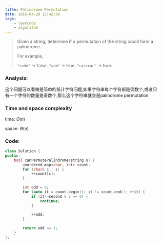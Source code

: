 ```yaml
---
title: Palindrome Permutation
date: 2016-04-29 15:42:38
tags: 
    - leetcode
    - algorithm
---
```

>Given a string, determine if a permutation of the string could form a palindrome.
>
>For example,
>
>`"code"` -> false, `"aab"` -> true, `"carerac"` -> true.

### Analysis:
这个问题可以看做是简单的统计字符问题,如果字符串每个字符都是偶数个,或者只有一个字符的数量是奇数个,那么这个字符串就会是palindrome permutation
### Time and space complexity
time: $\Theta (n)$

space: $\Theta (n)$
### Code:
```cpp
class Solution {
public:
    bool canPermutePalindrome(string s) {
        unordered_map<char, int> count;
        for (char& c : s) {
            ++count[c];
        }
        
        int odd = 0;
        for (auto it = count.begin(); it != count.end(); ++it) {
            if (it->second % 2 == 0) {
                continue;
            }
            
            ++odd;
        }
        
        return odd <= 1;
    }
};
```
